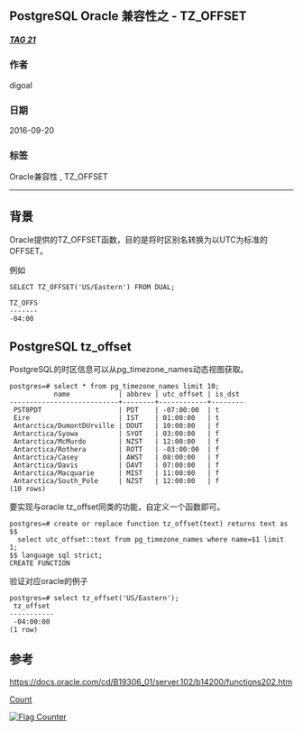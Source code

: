 ## PostgreSQL Oracle 兼容性之 - TZ_OFFSET
##### [TAG 21](../class/21.md)
          
### 作者         
digoal          
          
### 日期        
2016-09-20       
          
### 标签        
Oracle兼容性 , TZ_OFFSET  
          
----        
          
## 背景  
Oracle提供的TZ_OFFSET函数，目的是将时区别名转换为以UTC为标准的OFFSET。  
  
例如  
```
SELECT TZ_OFFSET('US/Eastern') FROM DUAL;

TZ_OFFS
-------
-04:00
```
  
## PostgreSQL tz_offset
PostgreSQL的时区信息可以从pg_timezone_names动态视图获取。  
```
postgres=# select * from pg_timezone_names limit 10;
           name            | abbrev | utc_offset | is_dst 
---------------------------+--------+------------+--------
 PST8PDT                   | PDT    | -07:00:00  | t
 Eire                      | IST    | 01:00:00   | t
 Antarctica/DumontDUrville | DDUT   | 10:00:00   | f
 Antarctica/Syowa          | SYOT   | 03:00:00   | f
 Antarctica/McMurdo        | NZST   | 12:00:00   | f
 Antarctica/Rothera        | ROTT   | -03:00:00  | f
 Antarctica/Casey          | AWST   | 08:00:00   | f
 Antarctica/Davis          | DAVT   | 07:00:00   | f
 Antarctica/Macquarie      | MIST   | 11:00:00   | f
 Antarctica/South_Pole     | NZST   | 12:00:00   | f
(10 rows)
```
  
要实现与oracle tz_offset同类的功能，自定义一个函数即可。  
```
postgres=# create or replace function tz_offset(text) returns text as $$
  select utc_offset::text from pg_timezone_names where name=$1 limit 1;
$$ language sql strict;
CREATE FUNCTION
```
  
验证对应oracle的例子  
```
postgres=# select tz_offset('US/Eastern');
 tz_offset 
-----------
 -04:00:00
(1 row)
```
    
## 参考  
  
https://docs.oracle.com/cd/B19306_01/server.102/b14200/functions202.htm  
  
[Count](http://info.flagcounter.com/h9V1)      
  


  
<a rel="nofollow" href="http://info.flagcounter.com/h9V1"  ><img src="http://s03.flagcounter.com/count/h9V1/bg_FFFFFF/txt_000000/border_CCCCCC/columns_2/maxflags_12/viewers_0/labels_0/pageviews_0/flags_0/"  alt="Flag Counter"  border="0"  ></a>  
  
